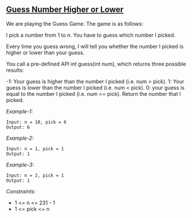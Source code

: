 ## [Guess Number Higher or Lower](https://leetcode.com/problems/guess-number-higher-or-lower/)

We are playing the Guess Game. The game is as follows:

I pick a number from 1 to n. You have to guess which number I picked.

Every time you guess wrong, I will tell you whether the number I picked is higher or lower than your guess.

You call a pre-defined API int guess(int num), which returns three possible results:

-1: Your guess is higher than the number I picked (i.e. num > pick).
1: Your guess is lower than the number I picked (i.e. num < pick).
0: your guess is equal to the number I picked (i.e. num == pick).
Return the number that I picked.

*Example-1:*
```
Input: n = 10, pick = 6
Output: 6
```

*Example-2:*
```
Input: n = 1, pick = 1
Output: 1
```

*Example-3:*
```
Input: n = 2, pick = 1
Output: 1
```

*Constraints:*

- 1 <= n <= 231 - 1
- 1 <= pick <= n